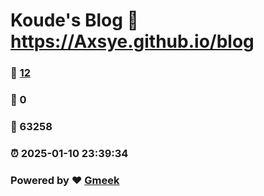 # Koude's Blog :link: https://Axsye.github.io/blog 
### :page_facing_up: [12](https://Axsye.github.io/blog/tag.html) 
### :speech_balloon: 0 
### :hibiscus: 63258 
### :alarm_clock: 2025-01-10 23:39:34 
### Powered by :heart: [Gmeek](https://github.com/Meekdai/Gmeek)
